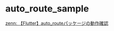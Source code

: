 # auto_route_sample

[zenn: 【Flutter】auto_routeパッケージの動作確認](https://zenn.dev/ncdc/articles/flutter_auto_route)